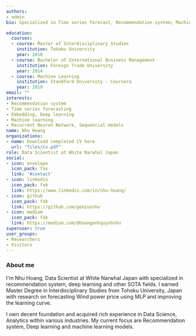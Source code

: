 ```yaml
---
authors:
- admin
bio: Specialized in Time series forecast, Recommendation system; Machine learning and Deep learning. Exploiting is my gut and exploring is my drive. 

education:
  courses:
  - course: Master of Interdisciplinary Studies
    institution: Tohoku University
    year: 2018
  - course: Bachelor of International Business Management
    institution: Foreign Trade University
    year: 2014
  - course: Machine Learning
    institution: Standford University - Coursera
    year: 2019
email: ""
interests:
- Recommendation system
- Time series forecasting
- Embedding, Deep learning
- Machine learning
- Recurrent Neuron Network, Sequencial models
name: Nhu Hoang
organizations:
- name: Download completed CV here
  url: "files/cv.pdf"
role: Data Scientist at White Narwhal Japan
social:
- icon: envelope
  icon_pack: fas
  link: '#contact'
- icon: linkedin
  icon_pack: fab
  link: https://www.linkedin.com/in/nhu-hoang/
- icon: github
  icon_pack: fab
  link: https://github.com/geniusnhu
- icon: medium
  icon_pack: fab
  link: https://medium.com/@hoanganhquynhnhu
superuser: true
user_groups:
- Researchers
- Visitors
---
```


### **About me**
I'm Nhu Hoang, Data Scientist at White Narwhal Japan with specialized in recommendation system, deep learning and other SOTA fields. I earned Master Degree in Interdisciplinary Studies from Tohoku University, Japan with research on forecasting Wind power price using MLP and improving the learning curve. 

I own decent foundation and acquired rich experience in Data Science, Analytics within various industries. My current focus are Recommendation system, Deep learning and machine learning models.